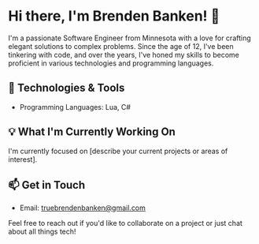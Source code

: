 # Hi there, I'm Brenden Banken! 👋

I'm a passionate Software Engineer from Minnesota with a love for crafting elegant solutions to complex problems. Since the age of 12, I've been tinkering with code, and over the years, I've honed my skills to become proficient in various technologies and programming languages.

## 🔧 Technologies & Tools
- Programming Languages: Lua, C#

## 💡 What I'm Currently Working On
I'm currently focused on [describe your current projects or areas of interest].

## 📫 Get in Touch
- Email: truebrendenbanken@gmail.com

Feel free to reach out if you'd like to collaborate on a project or just chat about all things tech!
